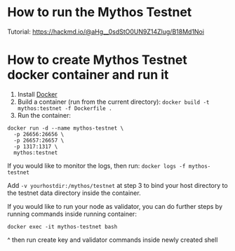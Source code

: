 # How to run the Mythos Testnet

Tutorial: https://hackmd.io/@aHg__0sdStO0UN9Z14Zlug/B18Md1Noi

# How to create Mythos Testnet docker container and run it

1. Install [Docker](https://docs.docker.com/get-docker/)
2. Build a container (run from the current directory): `docker build -t mythos:testnet -f Dockerfile .`
3. Run the container: 

```
docker run -d --name mythos-testnet \
  -p 26656:26656 \
  -p 26657:26657 \
  -p 1317:1317 \
  mythos:testnet
```

If you would like to monitor the logs, then run: `docker logs -f mythos-testnet`

Add `-v yourhostdir:/mythos/testnet` at step 3 to bind your host directory to the testnet data directory inside the container.

If you would like to run your node as validator, you can do further steps by running commands inside running container:

`docker exec -it mythos-testnet bash`

^ then run create key and validator commands inside newly created shell
